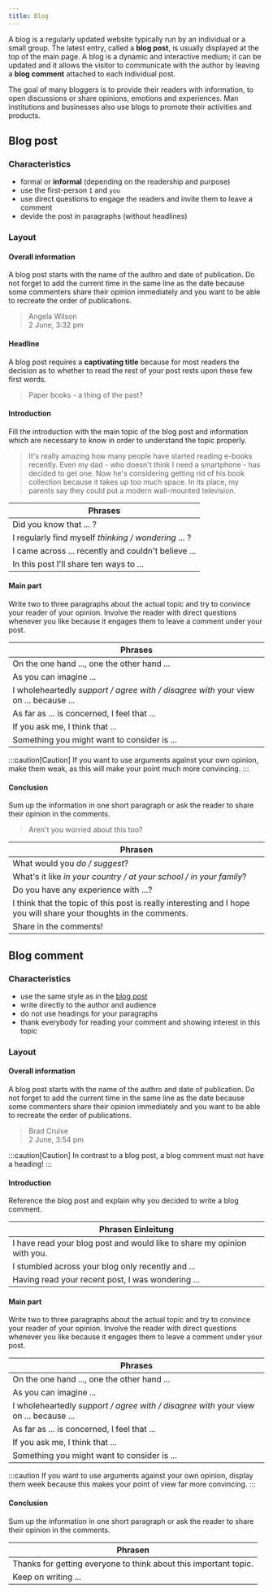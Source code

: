 ```yaml
---
title: Blog
---
```


A blog is a regularly updated website typically run by an individual or a small group. The latest entry, called a **blog post**, is usually displayed at the top of the main page. A blog is a dynamic and interactive medium; it can be updated and it allows the visitor to communicate with the author by leaving a **blog comment** attached to each individual post.

The goal of many bloggers is to provide their readers with information, to open discussions or share opinions, emotions and experiences. Man institutions and businesses also use blogs to promote their activities and products.

## Blog post

### Characteristics

-   formal or **informal** (depending on the readership and purpose)
-   use the first-person `I` and `you`
-   use direct questions to engage the readers and invite them to leave a comment
-   devide the post in paragraphs (without headlines)

### Layout

#### Overall information

A blog post starts with the name of the authro and date of publication. Do not forget to add the current time in the same line as the date because some commenters share their opinion immediately and you want to be able to recreate the order of publications.

> Angela Wilson  
> 2 June, 3:32 pm

#### Headline

A blog post requires a **captivating title** because for most readers the decision as to whether to read the rest of your post rests upon these few first words.

> Paper books - a thing of the past?

#### Introduction

Fill the introduction with the main topic of the blog post and information which are necessary to know in order to understand the topic properly.

> It's really amazing how many people have started reading e-books recently. Even my dad - who doesn't think I need a smartphone - has decided to get one. Now he's considering getting rid of his book collection because it takes up too much space. In its place, my parents say they could put a modern wall-mounted television.

| Phrases                                              |
| ---------------------------------------------------- |
| Did you know that ... ?                              |
| I regularly find myself _thinking / wondering_ ... ? |
| I came across ... recently and couldn't believe ...  |
| In this post I'll share ten ways to ...              |

#### Main part

Write two to three paragraphs about the actual topic and try to convince your reader of your opinion. Involve the reader with direct questions whenever you like because it engages them to leave a comment under your post.

| Phrases                                                                              |
| ------------------------------------------------------------------------------------ |
| On the one hand ..., one the other hand ...                                          |
| As you can imagine ...                                                               |
| I wholeheartedly _support / agree with / disagree with_ your view on ... because ... |
| As far as ... is concerned, I feel that ...                                          |
| If you ask me, I think that ...                                                      |
| Something you might want to consider is ...                                          |

:::caution[Caution]
If you want to use arguments against your own opinion, make them weak, as this will make your point much more convincing.
:::

#### Conclusion

Sum up the information in one short paragraph or ask the reader to share their opinion in the comments.

> Aren't you worried about this too?

| Phrasen                                                                                                            |
| ------------------------------------------------------------------------------------------------------------------ |
| What would you _do / suggest_?                                                                                     |
| What's it like _in your country / at your school / in your family_?                                                |
| Do you have any experience with ...?                                                                               |
| I think that the topic of this post is really interesting and I hope you will share your thoughts in the comments. |
| Share in the comments!                                                                                             |

## Blog comment

### Characteristics

-   use the same style as in the [blog post](#blog-post)
-   write directly to the author and audience
-   do not use headings for your paragraphs
-   thank everybody for reading your comment and showing interest in this topic

### Layout

#### Overall information

A blog post starts with the name of the authro and date of publication. Do not forget to add the current time in the same line as the date because some commenters share their opinion immediately and you want to be able to recreate the order of publications.

> Brad Cruise  
> 2 June, 3:54 pm

:::caution[Caution]
In contrast to a blog post, a blog comment must not have a heading!
:::

#### Introduction

Reference the blog post and explain why you decided to write a blog comment.

| Phrasen Einleitung                                                      |
| ----------------------------------------------------------------------- |
| I have read your blog post and would like to share my opinion with you. |
| I stumbled across your blog only recently and ...                       |
| Having read your recent post, I was wondering ...                       |

#### Main part

Write two to three paragraphs about the actual topic and try to convince your reader of your opinion. Involve the reader with direct questions whenever you like because it engages them to leave a comment under your post.

| Phrases                                                                              |
| ------------------------------------------------------------------------------------ |
| On the one hand ..., one the other hand ...                                          |
| As you can imagine ...                                                               |
| I wholeheartedly _support / agree with / disagree with_ your view on ... because ... |
| As far as ... is concerned, I feel that ...                                          |
| If you ask me, I think that ...                                                      |
| Something you might want to consider is ...                                          |

:::caution
If you want to use arguments against your own opinion, display them week because this makes your point of view far more convincing.
:::

#### Conclusion

Sum up the information in one short paragraph or ask the reader to share their opinion in the comments.

| Phrasen                                                          |
| ---------------------------------------------------------------- |
| Thanks for getting everyone to think about this important topic. |
| Keep on writing ...                                              |
